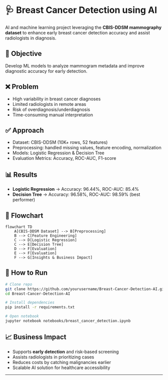 # 🩺 Breast Cancer Detection using AI

AI and machine learning project leveraging the **CBIS-DDSM mammography dataset** to enhance early breast cancer detection accuracy and assist radiologists in diagnosis.

## 🎯 Objective
Develop ML models to analyze mammogram metadata and improve diagnostic accuracy for early detection.

## ❌ Problem
- High variability in breast cancer diagnoses  
- Limited radiologists in remote areas  
- Risk of overdiagnosis/underdiagnosis  
- Time-consuming manual interpretation  

## ✅ Approach
- Dataset: CBIS-DDSM (10K+ rows, 52 features)  
- Preprocessing: handled missing values, feature encoding, normalization  
- Models: Logistic Regression & Decision Tree  
- Evaluation Metrics: Accuracy, ROC-AUC, F1-score  

## 📊 Results
- **Logistic Regression** → Accuracy: 96.44%, ROC-AUC: 85.4%  
- **Decision Tree** → Accuracy: 96.58%, ROC-AUC: 98.59% (best performer)  

## 🔄 Flowchart
```mermaid
flowchart TD
    A[CBIS-DDSM Dataset] --> B[Preprocessing]
    B --> C[Feature Engineering]
    C --> D[Logistic Regression]
    C --> E[Decision Tree]
    D --> F[Evaluation]
    E --> F[Evaluation]
    F --> G[Insights & Business Impact]
```

## 🚀 How to Run
```bash
# Clone repo
git clone https://github.com/yourusername/Breast-Cancer-Detection-AI.git
cd Breast-Cancer-Detection-AI

# Install dependencies
pip install -r requirements.txt

# Open notebook
jupyter notebook notebooks/breast_cancer_detection.ipynb
```

## 📈 Business Impact
- Supports **early detection** and risk-based screening  
- Assists radiologists in prioritizing cases  
- Reduces costs by catching malignancies earlier  
- Scalable AI solution for healthcare accessibility  

---
